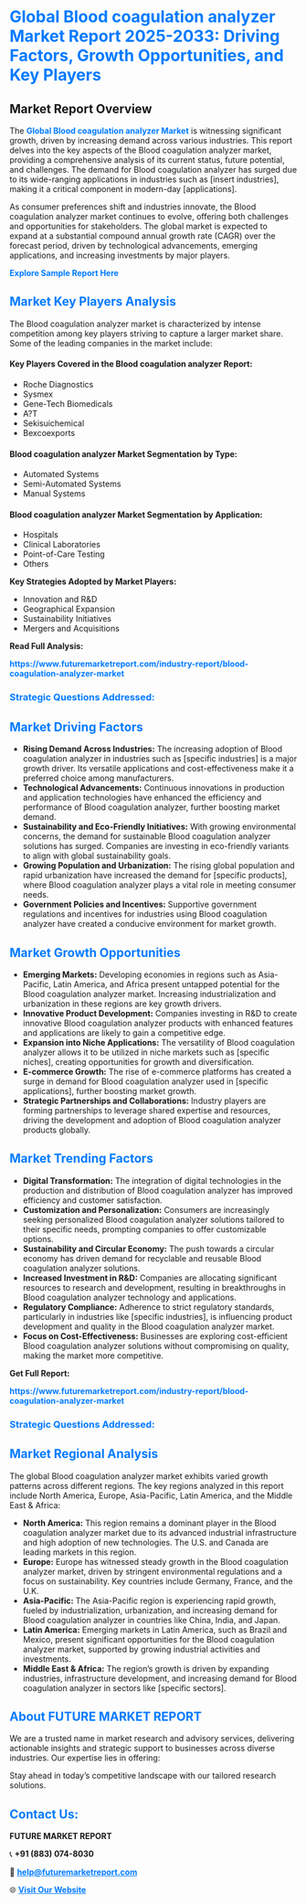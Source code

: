 <h1 style="color: #007BFF;">Global Blood coagulation analyzer Market Report 2025-2033: Driving Factors, Growth Opportunities, and Key Players</h1>

<section id="overview">
<h2>Market Report Overview</h2>
<p>The <a href="https://www.futuremarketreport.com/industry-report/blood-coagulation-analyzer-market" style="color: #007BFF; text-decoration: none;"><strong>Global Blood coagulation analyzer Market</strong></a> is witnessing significant growth, driven by increasing demand across various industries. This report delves into the key aspects of the Blood coagulation analyzer market, providing a comprehensive analysis of its current status, future potential, and challenges. The demand for Blood coagulation analyzer has surged due to its wide-ranging applications in industries such as [insert industries], making it a critical component in modern-day [applications].</p>
<p>As consumer preferences shift and industries innovate, the Blood coagulation analyzer market continues to evolve, offering both challenges and opportunities for stakeholders. The global market is expected to expand at a substantial compound annual growth rate (CAGR) over the forecast period, driven by technological advancements, emerging applications, and increasing investments by major players.</p>
</section>

<section id="overview">
<p><a href="https://www.futuremarketreport.com/request-sample/reportId=64027" style="color: #007BFF; text-decoration: none;"><strong>Explore Sample Report Here</strong></a></p>
</section>

<section id="key-players">
<h2 style="color: #007BFF;">Market Key Players Analysis</h2>
<p>The Blood coagulation analyzer market is characterized by intense competition among key players striving to capture a larger market share. Some of the leading companies in the market include:</p>
<h4>Key Players Covered in the Blood coagulation analyzer Report:</h4>
<ul><li>Roche Diagnostics</li><li>Sysmex</li><li>Gene-Tech Biomedicals</li><li>A?T</li><li>Sekisuichemical</li><li>Bexcoexports</li></ul>
<h4>Blood coagulation analyzer Market Segmentation by Type:</h4>
<ul><li>Automated Systems</li><li>Semi-Automated Systems</li><li>Manual Systems</li></ul>

<h4>Blood coagulation analyzer Market Segmentation by Application:</h4>
<ul><li>Hospitals</li><li>Clinical Laboratories</li><li>Point-of-Care Testing</li><li>Others</li></ul>
<p><strong>Key Strategies Adopted by Market Players:</strong></p>
<ul>
<li>Innovation and R&D</li>
<li>Geographical Expansion</li>
<li>Sustainability Initiatives</li>
<li>Mergers and Acquisitions</li>
</ul>
</section>

<section>
<p><strong>Read Full Analysis: </strong></p><a href="https://www.futuremarketreport.com/industry-report/blood-coagulation-analyzer-market" style="color: #007BFF; text-decoration: none;"><strong>https://www.futuremarketreport.com/industry-report/blood-coagulation-analyzer-market</strong></a>
<h3 style="color: #007BFF;">Strategic Questions Addressed:</h3>
</section>

<section id="driving-factors">
<h2 style="color: #007BFF;">Market Driving Factors</h2>
<ul>
<li><strong>Rising Demand Across Industries:</strong> The increasing adoption of Blood coagulation analyzer in industries such as [specific industries] is a major growth driver. Its versatile applications and cost-effectiveness make it a preferred choice among manufacturers.</li>
<li><strong>Technological Advancements:</strong> Continuous innovations in production and application technologies have enhanced the efficiency and performance of Blood coagulation analyzer, further boosting market demand.</li>
<li><strong>Sustainability and Eco-Friendly Initiatives:</strong> With growing environmental concerns, the demand for sustainable Blood coagulation analyzer solutions has surged. Companies are investing in eco-friendly variants to align with global sustainability goals.</li>
<li><strong>Growing Population and Urbanization:</strong> The rising global population and rapid urbanization have increased the demand for [specific products], where Blood coagulation analyzer plays a vital role in meeting consumer needs.</li>
<li><strong>Government Policies and Incentives:</strong> Supportive government regulations and incentives for industries using Blood coagulation analyzer have created a conducive environment for market growth.</li>
</ul>
</section>

<section id="growth-opportunities">
<h2 style="color: #007BFF;">Market Growth Opportunities</h2>
<ul>
<li><strong>Emerging Markets:</strong> Developing economies in regions such as Asia-Pacific, Latin America, and Africa present untapped potential for the Blood coagulation analyzer market. Increasing industrialization and urbanization in these regions are key growth drivers.</li>
<li><strong>Innovative Product Development:</strong> Companies investing in R&D to create innovative Blood coagulation analyzer products with enhanced features and applications are likely to gain a competitive edge.</li>
<li><strong>Expansion into Niche Applications:</strong> The versatility of Blood coagulation analyzer allows it to be utilized in niche markets such as [specific niches], creating opportunities for growth and diversification.</li>
<li><strong>E-commerce Growth:</strong> The rise of e-commerce platforms has created a surge in demand for Blood coagulation analyzer used in [specific applications], further boosting market growth.</li>
<li><strong>Strategic Partnerships and Collaborations:</strong> Industry players are forming partnerships to leverage shared expertise and resources, driving the development and adoption of Blood coagulation analyzer products globally.</li>
</ul>
</section>

<section id="trending-factors">
<h2 style="color: #007BFF;">Market Trending Factors</h2>
<ul>
<li><strong>Digital Transformation:</strong> The integration of digital technologies in the production and distribution of Blood coagulation analyzer has improved efficiency and customer satisfaction.</li>
<li><strong>Customization and Personalization:</strong> Consumers are increasingly seeking personalized Blood coagulation analyzer solutions tailored to their specific needs, prompting companies to offer customizable options.</li>
<li><strong>Sustainability and Circular Economy:</strong> The push towards a circular economy has driven demand for recyclable and reusable Blood coagulation analyzer solutions.</li>
<li><strong>Increased Investment in R&D:</strong> Companies are allocating significant resources to research and development, resulting in breakthroughs in Blood coagulation analyzer technology and applications.</li>
<li><strong>Regulatory Compliance:</strong> Adherence to strict regulatory standards, particularly in industries like [specific industries], is influencing product development and quality in the Blood coagulation analyzer market.</li>
<li><strong>Focus on Cost-Effectiveness:</strong> Businesses are exploring cost-efficient Blood coagulation analyzer solutions without compromising on quality, making the market more competitive.</li>
</ul>
</section>

<section>
<p><strong>Get Full Report: </strong></p><a href="https://www.futuremarketreport.com/industry-report/blood-coagulation-analyzer-market" style="color: #007BFF; text-decoration: none;"><strong>https://www.futuremarketreport.com/industry-report/blood-coagulation-analyzer-market</strong></a>
<h3 style="color: #007BFF;">Strategic Questions Addressed:</h3>
</section>


<section id="regional-analysis">
<h2 style="color: #007BFF;">Market Regional Analysis</h2>
<p>The global Blood coagulation analyzer market exhibits varied growth patterns across different regions. The key regions analyzed in this report include North America, Europe, Asia-Pacific, Latin America, and the Middle East & Africa:</p>
<ul>
<li><strong>North America:</strong> This region remains a dominant player in the Blood coagulation analyzer market due to its advanced industrial infrastructure and high adoption of new technologies. The U.S. and Canada are leading markets in this region.</li>
<li><strong>Europe:</strong> Europe has witnessed steady growth in the Blood coagulation analyzer market, driven by stringent environmental regulations and a focus on sustainability. Key countries include Germany, France, and the U.K.</li>
<li><strong>Asia-Pacific:</strong> The Asia-Pacific region is experiencing rapid growth, fueled by industrialization, urbanization, and increasing demand for Blood coagulation analyzer in countries like China, India, and Japan.</li>
<li><strong>Latin America:</strong> Emerging markets in Latin America, such as Brazil and Mexico, present significant opportunities for the Blood coagulation analyzer market, supported by growing industrial activities and investments.</li>
<li><strong>Middle East & Africa:</strong> The region’s growth is driven by expanding industries, infrastructure development, and increasing demand for Blood coagulation analyzer in sectors like [specific sectors].</li>
</ul>
</section>

<footer>
<h2 style="color: #007BFF;">About FUTURE MARKET REPORT</h2>
<p>We are a trusted name in market research and advisory services, delivering actionable insights and strategic support to businesses across diverse industries. Our expertise lies in offering:</p>

<p>Stay ahead in today’s competitive landscape with our tailored research solutions.</p>

<h2 style="color: #007BFF;">Contact Us:</h2>
<p><strong>FUTURE MARKET REPORT</strong></p>
<p>📞 <strong>+91 (883) 074-8030</strong></p>
<p>📧 <strong><a href="mailto:help@futuremarketreport.com" style="color: #007BFF;">help@futuremarketreport.com</a></strong></p>
<p>🌐 <strong><a href="https://www.futuremarketreport.com/" style="color: #007BFF;">Visit Our Website</a></strong></p>
</footer>
